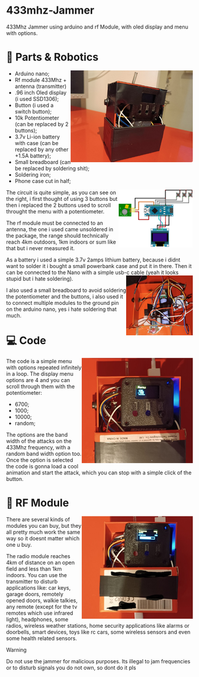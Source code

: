 # 433mhz-Jammer
433Mhz Jammer using arduino and rf Module, with oled display and menu with options.

# 🔋 Parts & Robotics

<img align="right" src="media/jammer1.jpg" width="330" />

- Arduino nano;
- Rf module 433Mhz + antenna (transmitter)
- .96 inch Oled display (i used SSD1306);
- Button (i used a switch button);
- 10k Potentiometer (can be replaced by 2 buttons);
- 3.7v Li-ion battery with case (can be replaced by any other +1.5A battery);
- Small breadboard (can be replaced by soldering shit);
- Soldering iron;
- Phone case cut in half;

<img align="right" src="media/jammer_circuit.png" width="200" />

The circuit is quite simple, as you can see on the right, i first thought of using 3 buttons but then i replaced the 2 buttons used to scroll throught the menu with a potentiometer. 

The rf module must be connected to an antenna, the one i used came unsoldered in the package, the range should technically reach 4km outdoors, 1km indoors or sum like that but i never measured it.  

As a battery i used a simple 3.7v 2amps lithium battery, because i didnt want to solder it i bought a small powerbank case and put it in there. Then it can be connected to the Nano with a simple usb-c cable (yeah it looks stupid but i hate soldering). <img align="right" src="media/jammer6.jpg" width="180" />

I also used a small breadboard to avoid soldering the potentiometer and the buttons, i also used it to connect multiple modules to the ground pin on the arduino nano, yes i hate soldering that much.

# 💻 Code

<img align="right" src="media/jammer3.jpg" width="300" />

The code is a simple menu with options repeated infinitely in a loop. The display menu options are 4 and you can scroll through them with the potentiometer:
- 6700;
- 1000;
- 10000;
- random;
  
The options are the band width of the attacks on the 433Mhz frequency, with a random band width option too. Once the option is selected the code is gonna load a cool animation and start the attack, which you can stop with a simple click of the button.


# 📡 RF Module

<img align="right" src="media/jammer4.jpg" width="300" />

There are several kinds of modules you can buy, but they all pretty much work the same way so it doesnt matter which one u buy.

The radio module reaches 4km of distance on an open field and less than 1km indoors. You can use the transmitter to disturb applications like: car keys, garage doors, remotely opened doors, walkie talkies, any remote (except for the tv remotes which use infrared light), headphones, some radios, wireless weather stations, home security applications like alarms or doorbells, smart devices, toys like rc cars, some wireless sensors and even some health related sensors.

> [!WARNING]  
> Do not use the jammer for malicious purposes. Its illegal to jam frequencies or to disturb signals you do not own, so dont do it pls

